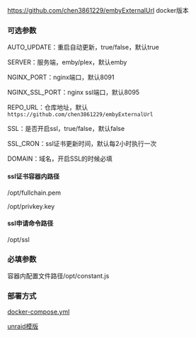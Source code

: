 https://github.com/chen3861229/embyExternalUrl docker版本

### 可选参数

AUTO_UPDATE：重启自动更新，true/false，默认true

SERVER：服务端，emby/plex，默认emby

NGINX_PORT：nginx端口，默认8091

NGINX_SSL_PORT：nginx ssl端口，默认8095

REPO_URL：仓库地址，默认`https://github.com/chen3861229/embyExternalUrl`

SSL：是否开启ssl，true/false，默认false

SSL_CRON：ssl证书更新时间，默认每2小时执行一次

DOMAIN：域名，开启SSL的时候必填

#### ssl证书容器内路径

/opt/fullchain.pem

/opt/privkey.key

#### ssl申请命令路径

/opt/ssl

### 必填参数

容器内配置文件路径/opt/constant.js

### 部署方式

[docker-compose.yml](deploy/docker-compose.yml)

[unraid模版](deploy/my-MediaLinker.xml)
